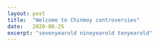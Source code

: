 ```yaml
---
layout: post
title:  "Welcome to Chinmoy controversies"
date:   2020-06-25
excerpt: "sevenyearold nineyearold tenyearold"
---
```

